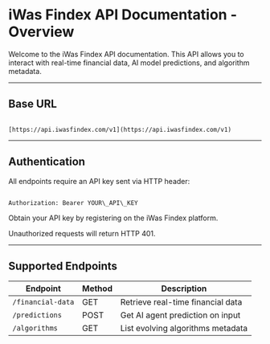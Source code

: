 # iWas Findex API Documentation - Overview

Welcome to the iWas Findex API documentation. This API allows you to interact with real-time financial data, AI model predictions, and algorithm metadata.

---

## Base URL

```

[https://api.iwasfindex.com/v1](https://api.iwasfindex.com/v1)

```

---

## Authentication

All endpoints require an API key sent via HTTP header:

```

Authorization: Bearer YOUR\_API\_KEY

```

Obtain your API key by registering on the iWas Findex platform.

Unauthorized requests will return HTTP 401.

---

## Supported Endpoints

| Endpoint             | Method | Description                          |
| -------------------- | ------ | ---------------------------------- |
| `/financial-data`    | GET    | Retrieve real-time financial data  |
| `/predictions`       | POST   | Get AI agent prediction on input   |
| `/algorithms`        | GET    | List evolving algorithms metadata  |

